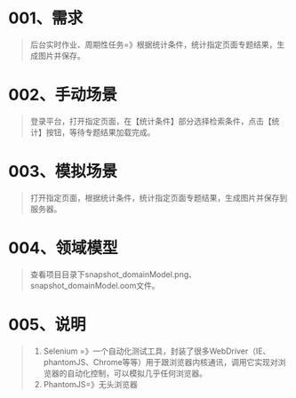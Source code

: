 # 001、需求
>后台实时作业、周期性任务=》根据统计条件，统计指定页面专题结果，生成图片并保存。
# 002、手动场景
>登录平台，打开指定页面，在【统计条件】部分选择检索条件，点击【统计】按钮，等待专题结果加载完成。
# 003、模拟场景
>打开指定页面，根据统计条件，统计指定页面专题结果，生成图片并保存到服务器。
# 004、领域模型
>查看项目目录下snapshot_domainModel.png、snapshot_domainModel.oom文件。
# 005、说明
>1. Selenium =》一个自动化测试工具，封装了很多WebDriver（IE、phantomJS、Chrome等等）用于跟浏览器内核通讯，调用它实现对浏览器的自动化控制，可以模拟几乎任何浏览器。
>2. PhantomJS=》无头浏览器
    
